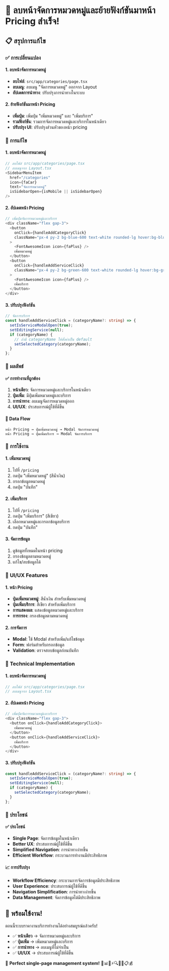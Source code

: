 # 🎯 ลบหน้าจัดการหมวดหมู่และย้ายฟังก์ชันมาหน้า Pricing สำเร็จ!

## 📋 สรุปการแก้ไข

### ✅ **การเปลี่ยนแปลง**

#### **1. ลบหน้าจัดการหมวดหมู่**
- **ลบไฟล์**: `src/app/categories/page.tsx`
- **ลบเมนู**: ลบเมนู "จัดการหมวดหมู่" ออกจาก Layout
- **อัปเดตการนำทาง**: ปรับปรุงการนำทางในระบบ

#### **2. ย้ายฟังก์ชันมาหน้า Pricing**
- **เพิ่มปุ่ม**: เพิ่มปุ่ม "เพิ่มหมวดหมู่" และ "เพิ่มบริการ"
- **รวมฟังก์ชัน**: รวมการจัดการหมวดหมู่และบริการในหน้าเดียว
- **ปรับปรุง UI**: ปรับปรุงส่วนหัวของหน้า pricing

### 🔧 **การแก้ไข**

#### **1. ลบหน้าจัดการหมวดหมู่**
```typescript
// ลบไฟล์ src/app/categories/page.tsx
// ลบเมนูจาก Layout.tsx
<SidebarMenuItem
  href="/categories"
  icon={faCar}
  text="จัดการหมวดหมู่"
  isSidebarOpen={isMobile || isSidebarOpen}
/>
```

#### **2. อัปเดตหน้า Pricing**
```typescript
// เพิ่มปุ่มจัดการหมวดหมู่และบริการ
<div className="flex gap-3">
  <button
    onClick={handleAddCategoryClick}
    className="px-4 py-2 bg-blue-600 text-white rounded-lg hover:bg-blue-700 transition-colors flex items-center gap-2"
  >
    <FontAwesomeIcon icon={faPlus} />
    เพิ่มหมวดหมู่
  </button>
  <button
    onClick={handleAddServiceClick}
    className="px-4 py-2 bg-green-600 text-white rounded-lg hover:bg-green-700 transition-colors flex items-center gap-2"
  >
    <FontAwesomeIcon icon={faPlus} />
    เพิ่มบริการ
  </button>
</div>
```

#### **3. ปรับปรุงฟังก์ชัน**
```typescript
// จัดการบริการ
const handleAddServiceClick = (categoryName?: string) => {
  setIsServiceModalOpen(true);
  setEditingService(null);
  if (categoryName) {
    // ถ้ามี categoryName ให้ตั้งค่าเป็น default
    setSelectedCategory(categoryName);
  }
};
```

### 🎯 **ผลลัพธ์**

#### **✅ การทำงานที่ถูกต้อง**
1. **หน้าเดียว**: จัดการหมวดหมู่และบริการในหน้าเดียว
2. **ปุ่มเพิ่ม**: มีปุ่มเพิ่มหมวดหมู่และบริการ
3. **การนำทาง**: ลบเมนูจัดการหมวดหมู่ออก
4. **UI/UX**: ประสบการณ์ผู้ใช้ที่ดีขึ้น

#### **🔄 Data Flow**
```
หน้า Pricing → ปุ่มเพิ่มหมวดหมู่ → Modal จัดการหมวดหมู่
หน้า Pricing → ปุ่มเพิ่มบริการ → Modal จัดการบริการ
```

### 🚀 **การใช้งาน**

#### **1. เพิ่มหมวดหมู่**
1. ไปที่ `/pricing`
2. กดปุ่ม "เพิ่มหมวดหมู่" (สีน้ำเงิน)
3. กรอกข้อมูลหมวดหมู่
4. กดปุ่ม "บันทึก"

#### **2. เพิ่มบริการ**
1. ไปที่ `/pricing`
2. กดปุ่ม "เพิ่มบริการ" (สีเขียว)
3. เลือกหมวดหมู่และกรอกข้อมูลบริการ
4. กดปุ่ม "บันทึก"

#### **3. จัดการข้อมูล**
1. ดูข้อมูลทั้งหมดในหน้า pricing
2. กรองข้อมูลตามหมวดหมู่
3. แก้ไข/ลบข้อมูลได้

### 🎨 **UI/UX Features**

#### **1. หน้า Pricing**
- **ปุ่มเพิ่มหมวดหมู่**: สีน้ำเงิน สำหรับเพิ่มหมวดหมู่
- **ปุ่มเพิ่มบริการ**: สีเขียว สำหรับเพิ่มบริการ
- **การแสดงผล**: แสดงข้อมูลหมวดหมู่และบริการ
- **การกรอง**: กรองข้อมูลตามหมวดหมู่

#### **2. การจัดการ**
- **Modal**: ใช้ Modal สำหรับเพิ่ม/แก้ไขข้อมูล
- **Form**: ฟอร์มสำหรับกรอกข้อมูล
- **Validation**: ตรวจสอบข้อมูลก่อนบันทึก

### 🔧 **Technical Implementation**

#### **1. ลบหน้าจัดการหมวดหมู่**
```typescript
// ลบไฟล์ src/app/categories/page.tsx
// ลบเมนูจาก Layout.tsx
```

#### **2. อัปเดตหน้า Pricing**
```typescript
// เพิ่มปุ่มจัดการหมวดหมู่และบริการ
<div className="flex gap-3">
  <button onClick={handleAddCategoryClick}>
    เพิ่มหมวดหมู่
  </button>
  <button onClick={handleAddServiceClick}>
    เพิ่มบริการ
  </button>
</div>
```

#### **3. ปรับปรุงฟังก์ชัน**
```typescript
const handleAddServiceClick = (categoryName?: string) => {
  setIsServiceModalOpen(true);
  setEditingService(null);
  if (categoryName) {
    setSelectedCategory(categoryName);
  }
};
```

### 🎯 **ประโยชน์**

#### **✅ ประโยชน์**
- **Single Page**: จัดการข้อมูลในหน้าเดียว
- **Better UX**: ประสบการณ์ผู้ใช้ที่ดีขึ้น
- **Simplified Navigation**: การนำทางง่ายขึ้น
- **Efficient Workflow**: กระบวนการทำงานมีประสิทธิภาพ

#### **📈 การปรับปรุง**
- **Workflow Efficiency**: กระบวนการจัดการข้อมูลมีประสิทธิภาพ
- **User Experience**: ประสบการณ์ผู้ใช้ที่ดีขึ้น
- **Navigation Simplification**: การนำทางง่ายขึ้น
- **Data Management**: จัดการข้อมูลได้มีประสิทธิภาพ

## 🚀 **พร้อมใช้งาน!**

ตอนนี้ระบบราคางานบริการทำงานได้อย่างสมบูรณ์แล้วครับ!

- ✅ **หน้าเดียว** → จัดการหมวดหมู่และบริการ
- ✅ **ปุ่มเพิ่ม** → เพิ่มหมวดหมู่และบริการ
- ✅ **การนำทาง** → ลบเมนูที่ไม่จำเป็น
- ✅ **UI/UX** → ประสบการณ์ผู้ใช้ที่ดีขึ้น

🎉 **Perfect single-page management system!** 🎉📊📱⚡🔍👥🚗📋💰
